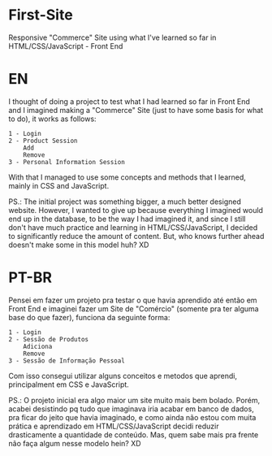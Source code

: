 # First-Site
Responsive "Commerce" Site using what I've learned so far in HTML/CSS/JavaScript - Front End


# EN 

I thought of doing a project to test what I had learned so far in Front End and I imagined making a "Commerce" Site (just to have some basis for what to do), it works as follows:

    1 - Login
    2 - Product Session
        Add
        Remove
    3 - Personal Information Session
    
With that I managed to use some concepts and methods that I learned, mainly in CSS and JavaScript.

PS.: The initial project was something bigger, a much better designed website. However, I wanted to give up because everything I imagined would end up in the database, to be the way I had imagined it, and since I still don't have much practice and learning in HTML/CSS/JavaScript, I decided to significantly reduce the amount of content. But, who knows further ahead doesn't make some in this model huh? XD


# PT-BR

Pensei em fazer um projeto pra testar o que havia aprendido até então em Front End e imaginei fazer um Site de "Comércio" (somente pra ter alguma base do que fazer), funciona da seguinte forma: 

    1 - Login
    2 - Sessão de Produtos
        Adiciona
        Remove
    3 - Sessão de Informação Pessoal
  
Com isso consegui utilizar alguns conceitos e metodos que aprendi, principalment em CSS e JavaScript.

PS.: O projeto inicial era algo maior um site muito mais bem bolado. Porém, acabei desistindo pq tudo que imaginava iria acabar em banco de dados, pra ficar do jeito que havia imaginado, e como ainda não estou com muita prática e aprendizado em HTML/CSS/JavaScript decidi reduzir drasticamente a quantidade de conteúdo. Mas, quem sabe mais pra frente não faça algum nesse modelo hein? XD
